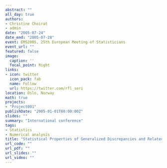 ```yaml
---
abstract: ""
all_day: true
authors:
- Christine Choirat
- admin
date: "2005-07-24"
date_end: "2005-07-28"
event: EMS2005, 25th European Meeting of Statisticians
event_url: ""
featured: false
image:
  caption: ''
  focal_point: Right
links:
- icon: twitter
  icon_pack: fab
  name: Follow
  url: https://twitter.com/rfl_seri
location: Oslo, Norway
math: true
projects:
- "Project001"
publishDate: "2005-01-01T00:00:00Z"
slides: ""
summary: "International conference"
tags:
- Statistics
- Numerical analysis
title: "Statistical Properties of Generalized Discrepancies and Related Quantities"
url_code: ""
url_pdf: ""
url_slides: ""
url_video: ""
---
```

